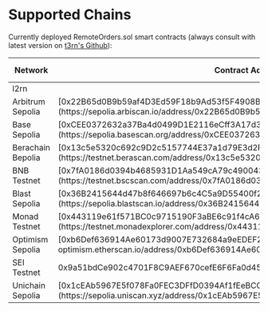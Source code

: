 # Supported Chains

Currently deployed RemoteOrders.sol smart contracts (always consult with latest version on [t3rn's Github](https://github.com/t3rn/t3rn)):

<table>
  <thead>
    <tr>
      <th style={{ width: "15%", textAlign: "left" }}>Network</th>
      <th style={{ width: "40%" }}>Contract Address</th>
      <th style={{ width: "15%", textAlign: "center" }}>Shortcut</th>
      <th style={{ width: "15%", textAlign: "right" }}>Enable Network</th>
    </tr>
  </thead>
  <tbody>
    <tr>
      <td style={{ textAlign: "left" }}>l2rn</td>
      <td>
        <span></span>
      </td>
      <td style={{ textAlign: "center" }}>
        <span>l2rn</span>
      </td>
      <td style={{ textAlign: "right" }}>l2rn</td>
    </tr>
    <tr>
      <td style={{ textAlign: "left" }}>Arbitrum Sepolia</td>
      <td>
        <span>[0x22B65d0B9b59af4D3Ed59F18b9Ad53f5F4908B54](https://sepolia.arbiscan.io/address/0x22B65d0B9b59af4D3Ed59F18b9Ad53f5F4908B54)</span>
      </td>
      <td style={{ textAlign: "center" }}>
        <span>arbt</span>
      </td>
      <td style={{ textAlign: "right" }}>arbitrum-sepolia</td>
    </tr>
    <tr>
      <td style={{ textAlign: "left" }}>Base Sepolia</td>
      <td>
        <span>[0xCEE0372632a37Ba4d0499D1E2116eCff3A17d3C3](https://sepolia.basescan.org/address/0xCEE0372632a37Ba4d0499D1E2116eCff3A17d3C3)</span>
      </td>
      <td style={{ textAlign: "center" }}>
        <span>bast</span>
      </td>
      <td style={{ textAlign: "right" }}>base-sepolia</td>
    </tr>
    <tr>
    <tr>
      <td style={{ textAlign: "left" }}>Berachain Bepolia</td>
      <td>
        <span>[0x13c5e5320c692c9D2c5157744E37a1d79E3d2F5C](https://testnet.berascan.com/address/0x13c5e5320c692c9D2c5157744E37a1d79E3d2F5C)</span>
      </td>
      <td style={{ textAlign: "center" }}>
        <span>bert</span>
      </td>
      <td style={{ textAlign: "right" }}>berachain-bepolia</td>
    </tr>
    <tr>
      <td style={{ textAlign: "left" }}>BNB Testnet</td>
      <td>
        <span>[0x7fA0186d0394b4685931D1Aa549cA79c49004353](https://testnet.bscscan.com/address/0x7fA0186d0394b4685931D1Aa549cA79c49004353)</span>
      </td>
      <td style={{ textAlign: "center" }}>
        <span>bsct</span>
      </td>
      <td style={{ textAlign: "right" }}>binance-testnet</td>
    </tr>
    <tr>
      <td style={{ textAlign: "left" }}>Blast Sepolia</td>
      <td>
        <span>[0x36B2415644d47b8f646697b6c4C5a9D55400f2Dd](https://sepolia.blastscan.io/address/0x36B2415644d47b8f646697b6c4C5a9D55400f2Dd)</span>
      </td>
      <td style={{ textAlign: "center" }}>
        <span>blst</span>
      </td>
      <td style={{ textAlign: "right" }}>blast-sepolia</td>
    </tr>
    <tr>
      <td style={{ textAlign: "left" }}>Monad Testnet</td>
      <td>[0x443119e61f571BC0c9715190F3aBE6c91f4cA630](https://testnet.monadexplorer.com/address/0x443119e61f571BC0c9715190F3aBE6c91f4cA630)</td>
      <td style={{ textAlign: "center" }}>mont</td>
      <td style={{ textAlign: "right" }}>monad-testnet</td>
    </tr>
    <tr>
      <td style={{ textAlign: "left" }}>Optimism Sepolia</td>
      <td>[0xb6Def636914Ae60173d9007E732684a9eEDEF26E](https://sepolia-optimism.etherscan.io/address/0xb6Def636914Ae60173d9007E732684a9eEDEF26E)</td>
      <td style={{ textAlign: "center" }}>opst</td>
      <td style={{ textAlign: "right" }}>optimism-sepolia</td>
    </tr>
    <tr>
      <td style={{ textAlign: "left" }}>SEI Testnet</td>
      <td>0x9a51bdCe902c4701F8C9AEF670cefE6F6Fa0d453</td>
      <td style={{ textAlign: "center" }}>seit</td>
      <td style={{ textAlign: "right" }}>sei-testnet</td>
    </tr>
    <tr>
      <td style={{ textAlign: "left" }}>Unichain Sepolia</td>
      <td>[0x1cEAb5967E5f078Fa0FEC3DFfD0394Af1fEeBCC9](https://sepolia.uniscan.xyz/address/0x1cEAb5967E5f078Fa0FEC3DFfD0394Af1fEeBCC9)</td>
      <td style={{ textAlign: "center" }}>unit</td>
      <td style={{ textAlign: "right" }}>unichain-sepolia</td>
    </tr>
  </tbody>
</table>
